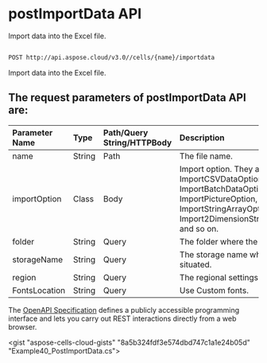 # **postImportData API**

Import data into the Excel file. 

```bash

POST http://api.aspose.cloud/v3.0//cells/{name}/importdata

```
Import data into the Excel file.

## The request parameters of **postImportData** API are: 

| Parameter Name | Type | Path/Query String/HTTPBody | Description | 
| :- | :- | :- |:- | 
|name|String|Path|The file name.|
|importOption|Class|Body|Import option. They are include of ImportCSVDataOption, ImportBatchDataOption, ImportPictureOption, ImportStringArrayOption, Import2DimensionStringArrayOption, and so on.  |
|folder|String|Query|The folder where the file is situated.|
|storageName|String|Query|The storage name where the file is situated.|
|region|String|Query|The regional settings for workbook.|
|FontsLocation|String|Query|Use Custom fonts.|


The [OpenAPI Specification](https://reference.aspose.cloud/cells/#/DataProcessingController/PostImportData) defines a publicly accessible programming interface and lets you carry out REST interactions directly from a web browser.

<gist "aspose-cells-cloud-gists" "8a5b324fdf3e574dbd747c1a1e24b05d" "Example40_PostImportData.cs">

